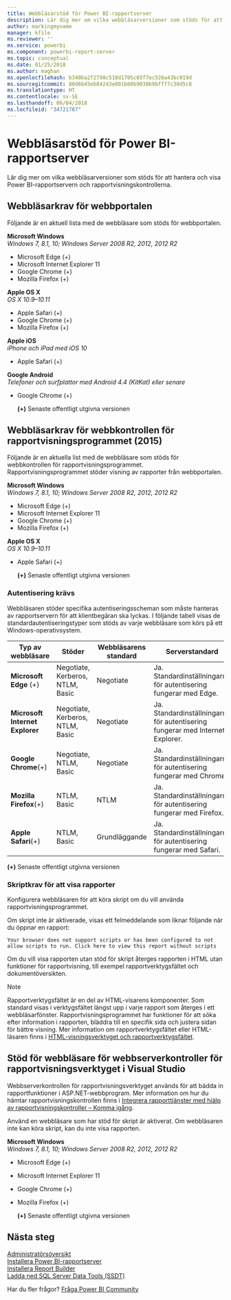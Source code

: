```yaml
---
title: Webbläsarstöd för Power BI-rapportserver
description: Lär dig mer om vilka webbläsarversioner som stöds för att hantera och visa Power BI-rapportservern och rapportvisningskontrollerna.
author: markingmyname
manager: kfile
ms.reviewer: ''
ms.service: powerbi
ms.component: powerbi-report-server
ms.topic: conceptual
ms.date: 01/25/2018
ms.author: maghan
ms.openlocfilehash: b340ba2f2798c518d1705c03f7ec526a43bc019d
ms.sourcegitcommit: 80d6b45eb84243e801b60b9038b9bff77c30d5c8
ms.translationtype: HT
ms.contentlocale: sv-SE
ms.lasthandoff: 06/04/2018
ms.locfileid: "34721787"
---
```

# <a name="browser-support-for-power-bi-report-server"></a>Webbläsarstöd för Power BI-rapportserver
Lär dig mer om vilka webbläsarversioner som stöds för att hantera och visa Power BI-rapportservern och rapportvisningskontrollerna.

## <a name="browser-requirements-for-the-web-portal"></a>Webbläsarkrav för webbportalen
Följande är en aktuell lista med de webbläsare som stöds för webbportalen.

**Microsoft Windows**  
*Windows 7, 8.1, 10; Windows Server 2008 R2, 2012, 2012 R2*

* Microsoft Edge (+)
* Microsoft Internet Explorer 11
* Google Chrome (+)
* Mozilla Firefox (+)

**Apple OS X**  
*OS X 10.9–10.11*

* Apple Safari (+)
* Google Chrome (+)
* Mozilla Firefox (+)

**Apple iOS**  
*iPhone och iPad med iOS 10*

* Apple Safari (+)

**Google Android**  
*Telefoner och surfplattor med Android 4.4 (KitKat) eller senare*

* Google Chrome (+)
  
  **(+)**  Senaste offentligt utgivna versionen

## <a name="browser-requirements-for-the-report-viewer-web-control-2015"></a>Webbläsarkrav för webbkontrollen för rapportvisningsprogrammet (2015)
Följande är en aktuella list med de webbläsare som stöds för webbkontrollen för rapportvisningsprogrammet. Rapportvisningsprogrammet stöder visning av rapporter från webbportalen.

**Microsoft Windows**  
*Windows 7, 8.1, 10; Windows Server 2008 R2, 2012, 2012 R2*

* Microsoft Edge (+)
* Microsoft Internet Explorer 11
* Google Chrome (+)
* Mozilla Firefox (+)

**Apple OS X**  
*OS X 10.9–10.11*

* Apple Safari (+)
  
  **(+)**  Senaste offentligt utgivna versionen

### <a name="authentication-requirements"></a>Autentisering krävs
Webbläsaren stöder specifika autentiseringsscheman som måste hanteras av rapportservern för att klientbegäran ska lyckas. I följande tabell visas de standardautentiseringstyper som stöds av varje webbläsare som körs på ett Windows-operativsystem.

| **Typ av webbläsare** | **Stöder** | **Webbläsarens standard** | **Serverstandard** |
| --- | --- | --- | --- |
| **Microsoft Edge** (+) |Negotiate, Kerberos, NTLM, Basic |Negotiate |Ja. Standardinställningarna för autentisering fungerar med Edge. |
| **Microsoft Internet Explorer** |Negotiate, Kerberos, NTLM, Basic |Negotiate |Ja. Standardinställningarna för autentisering fungerar med Internet Explorer. |
| **Google Chrome**(+) |Negotiate, NTLM, Basic |Negotiate |Ja. Standardinställningarna för autentisering fungerar med Chrome. |
| **Mozilla Firefox**(+) |NTLM, Basic |NTLM |Ja. Standardinställningarna för autentisering fungerar med Firefox. |
| **Apple Safari**(+) |NTLM, Basic |Grundläggande |Ja. Standardinställningarna för autentisering fungerar med Safari. |

 **(+)**  Senaste offentligt utgivna versionen

### <a name="script-requirements-for-viewing-reports"></a>Skriptkrav för att visa rapporter
Konfigurera webbläsaren för att köra skript om du vill använda rapportvisningsprogrammet.

Om skript inte är aktiverade, visas ett felmeddelande som liknar följande när du öppnar en rapport:

```
Your browser does not support scripts or has been configured to not allow scripts to run. Click here to view this report without scripts
```

 Om du vill visa rapporten utan stöd för skript återges rapporten i HTML utan funktioner för rapportvisning, till exempel rapportverktygsfältet och dokumentöversikten.

> [!NOTE]
> Rapportverktygsfältet är en del av HTML-visarens komponenter. Som standard visas i verktygsfältet längst upp i varje rapport som återges i ett webbläsarfönster. Rapportvisningsprogrammet har funktioner för att söka efter information i rapporten, bläddra till en specifik sida och justera sidan för bättre visning. Mer information om rapportverktygsfältet eller HTML-läsaren finns i [HTML-visningsverktyget och rapportverktygsfältet](https://docs.microsoft.com/sql/reporting-services/html-viewer-and-the-report-toolbar).
> 
> 

## <a name="browser-support-for-report-viewer-web-server-controls-in-visual-studio"></a>Stöd för webbläsare för webbserverkontroller för rapportvisningsverktyget i Visual Studio
Webbserverkontrollen för rapportvisningsverktyget används för att bädda in rapportfunktioner i ASP.NET-webbprogram. Mer information om hur du hämtar rapportvisningskontrollen finns i [Integrera rapporttjänster med hjälp av rapportvisningskontroller – Komma igång](https://docs.microsoft.com/sql/reporting-services/application-integration/integrating-reporting-services-using-reportviewer-controls-get-started).

Använd en webbläsare som har stöd för skript är aktiverat. Om webbläsaren inte kan köra skript, kan du inte visa rapporten.

**Microsoft Windows**  
*Windows 7, 8.1, 10; Windows Server 2008 R2, 2012, 2012 R2*

* Microsoft Edge (+)
* Microsoft Internet Explorer 11
* Google Chrome (+)
* Mozilla Firefox (+)
  
  **(+)**  Senaste offentligt utgivna versionen

## <a name="next-steps"></a>Nästa steg
[Administratörsöversikt](admin-handbook-overview.md)  
[Installera Power BI-rapportserver](install-report-server.md)  
[Installera Report Builder](https://docs.microsoft.com/sql/reporting-services/install-windows/install-report-builder)  
[Ladda ned SQL Server Data Tools (SSDT)](http://go.microsoft.com/fwlink/?LinkID=616714)

Har du fler frågor? [Fråga Power BI Community](https://community.powerbi.com/)

